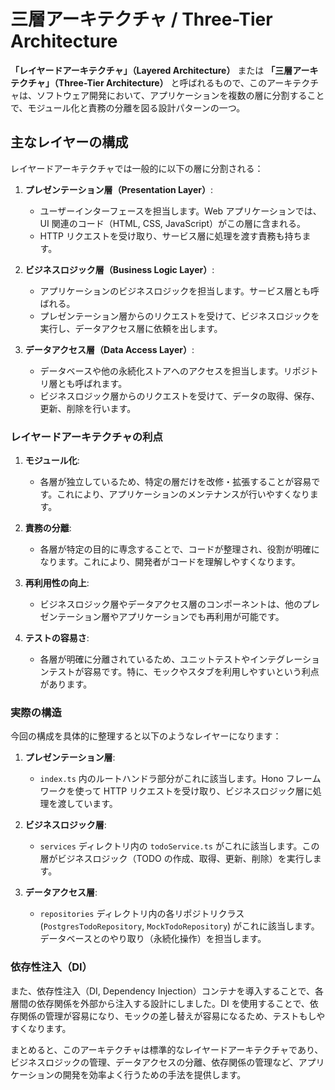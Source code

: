 # 三層アーキテクチャ / Three-Tier Architecture

**「レイヤードアーキテクチャ」（Layered Architecture）** または **「三層アーキテクチャ」（Three-Tier Architecture）** と呼ばれるもので、このアーキテクチャは、ソフトウェア開発において、アプリケーションを複数の層に分割することで、モジュール化と責務の分離を図る設計パターンの一つ。

## 主なレイヤーの構成

レイヤードアーキテクチャでは一般的に以下の層に分割される：

1. **プレゼンテーション層（Presentation Layer）**:

   - ユーザーインターフェースを担当します。Web アプリケーションでは、UI 関連のコード（HTML, CSS, JavaScript）がこの層に含まれる。
   - HTTP リクエストを受け取り、サービス層に処理を渡す責務も持ちます。

2. **ビジネスロジック層（Business Logic Layer）**:

   - アプリケーションのビジネスロジックを担当します。サービス層とも呼ばれる。
   - プレゼンテーション層からのリクエストを受けて、ビジネスロジックを実行し、データアクセス層に依頼を出します。

3. **データアクセス層（Data Access Layer）**:
   - データベースや他の永続化ストアへのアクセスを担当します。リポジトリ層とも呼ばれます。
   - ビジネスロジック層からのリクエストを受けて、データの取得、保存、更新、削除を行います。

### レイヤードアーキテクチャの利点

1. **モジュール化**:

   - 各層が独立しているため、特定の層だけを改修・拡張することが容易です。これにより、アプリケーションのメンテナンスが行いやすくなります。

2. **責務の分離**:

   - 各層が特定の目的に専念することで、コードが整理され、役割が明確になります。これにより、開発者がコードを理解しやすくなります。

3. **再利用性の向上**:

   - ビジネスロジック層やデータアクセス層のコンポーネントは、他のプレゼンテーション層やアプリケーションでも再利用が可能です。

4. **テストの容易さ**:
   - 各層が明確に分離されているため、ユニットテストやインテグレーションテストが容易です。特に、モックやスタブを利用しやすいという利点があります。

### 実際の構造

今回の構成を具体的に整理すると以下のようなレイヤーになります：

1. **プレゼンテーション層**:

   - `index.ts` 内のルートハンドラ部分がこれに該当します。Hono フレームワークを使って HTTP リクエストを受け取り、ビジネスロジック層に処理を渡しています。

2. **ビジネスロジック層**:

   - `services` ディレクトリ内の `todoService.ts` がこれに該当します。この層がビジネスロジック（TODO の作成、取得、更新、削除）を実行します。

3. **データアクセス層**:
   - `repositories` ディレクトリ内の各リポジトリクラス (`PostgresTodoRepository`, `MockTodoRepository`) がこれに該当します。データベースとのやり取り（永続化操作）を担当します。

### 依存性注入（DI）

また、依存性注入（DI, Dependency Injection）コンテナを導入することで、各層間の依存関係を外部から注入する設計にしました。DI を使用することで、依存関係の管理が容易になり、モックの差し替えが容易になるため、テストもしやすくなります。

まとめると、このアーキテクチャは標準的なレイヤードアーキテクチャであり、ビジネスロジックの管理、データアクセスの分離、依存関係の管理など、アプリケーションの開発を効率よく行うための手法を提供します。
